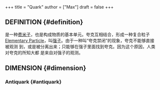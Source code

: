 +++
title = "Quark"
author = ["Max"]
draft = false
+++

## DEFINITION {#definition}

是一种[费米子](fermion.md)，也是构成物质的基本单元。夸克互相结合，形成一种复合粒子[Elementary Particle](elementary-particle.md)，叫[强子](hadron.md)。由于一种叫“夸克禁闭”的现象，夸克不能够直接被观测
到，或是被分离出来；只能够在强子里面找到夸克。因为这个原因，人类对夸克的所知大都
是来自对强子的观测。


## DIMENSION {#dimension}


### Antiquark {#antiquark}
